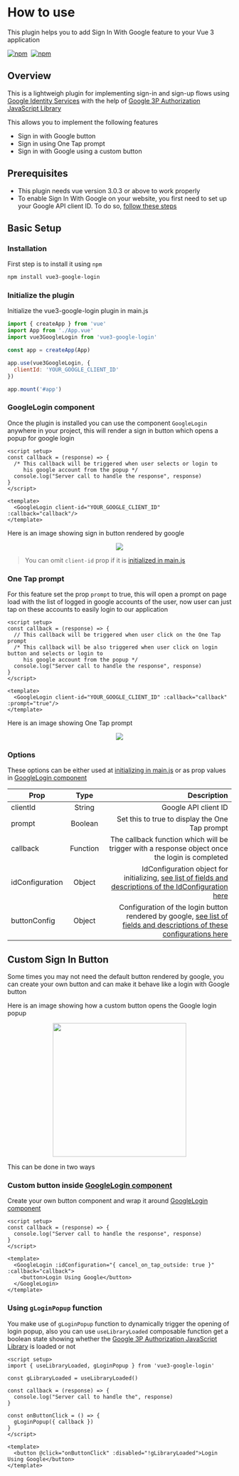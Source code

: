 # How to use

This plugin helps you to add Sign In With Google feature to your Vue 3 application
<p>
  <a href="https://npm-stat.com/charts.html?package=vue3-google-login"><img src="https://img.shields.io/npm/dm/vue3-google-login.svg" alt="npm"/></a>&nbsp;
  <a href="https://www.npmjs.com/package/vue3-google-login"><img src="https://img.shields.io/npm/v/vue3-google-login.svg" alt="npm"/></a>
</p>

## Overview

This is a lightweigh plugin for implementing sign-in and sign-up flows using <a href="https://developers.google.com/identity/oauth2/web" target="_blank"> Google Identity Services</a> with the help of <a href="https://developers.google.com/identity/oauth2/web/guides/load-3p-authorization-library" target="_blank">Google 3P Authorization JavaScript Library</a>

This allows you to implement the following features

- Sign in with Google button
- Sign in using One Tap prompt
- Sign in with Google using a custom button

## Prerequisites

- This plugin needs vue version 3.0.3 or above to work properly
- To enable Sign In With Google on your website, you first need to set up your Google API client ID. To do so, <a href="https://developers.google.com/identity/gsi/web/guides/get-google-api-clientid" target="_blank">follow these steps</a>

## Basic Setup

### Installation

First step is to install it using `npm`

```bash
npm install vue3-google-login
```

### Initialize the plugin

Initialize the vue3-google-login plugin in main.js

```javascript
import { createApp } from 'vue'
import App from './App.vue'
import vue3GoogleLogin from 'vue3-google-login'

const app = createApp(App)

app.use(vue3GoogleLogin, {
  clientId: 'YOUR_GOOGLE_CLIENT_ID'
})

app.mount('#app')
```

### GoogleLogin component

Once the plugin is installed you can use the component `GoogleLogin` anywhere in your project, this will render a sign in button which opens a popup for google login

```vue
<script setup>
const callback = (response) => {
  /* This callback will be triggered when user selects or login to
     his google account from the popup */
  console.log("Server call to handle the response", response)
}
</script>

<template>
  <GoogleLogin client-id="YOUR_GOOGLE_CLIENT_ID" :callback="callback"/>
</template>
```
Here is an image showing sign in button rendered by google
<p align="center">
  <img 
    src="/images/google-rendered-button.png"
  >
</p>

>  You can omit `client-id` prop if it is <a href="#initialize-the-plugin">initialized in main.js</a>

### One Tap prompt

For this feature set the prop `prompt` to true, this will open a prompt on page load with the list of logged in google accounts of the user, now user can just tap on these accounts to easily login to our application

```vue
<script setup>
const callback = (response) => {
  // This callback will be triggered when user click on the One Tap prompt
  /* This callback will be also triggered when user click on login button and selects or login to
     his google account from the popup */
  console.log("Server call to handle the response", response)
}
</script>

<template>
  <GoogleLogin client-id="YOUR_GOOGLE_CLIENT_ID" :callback="callback" :prompt="true"/>
</template>
```

Here is an image showing One Tap prompt 
<p align="center">
  <img 
    src="/images/one-tap-prompt.png"
  >
</p>

### Options

These options can be either used at <a href="#initialize-the-plugin">initializing in main.js</a> or as prop values in <a href="#googlelogin-component">GoogleLogin component</a>

| Prop            |   Type   |                                                                                                                                                                                                                        Description |
| --------------- | :------: | ---------------------------------------------------------------------------------------------------------------------------------------------------------------------------------------------------------------------------------: |
| clientId        |  String  |                                                                                                                                                                                                               Google API client ID |
| prompt          | Boolean  |                                                                                                                                                                                     Set this to true to display the One Tap prompt |
| callback        | Function |                                                                                                                                     The callback function which will be trigger with a response object once the login is completed |
| idConfiguration |  Object  |     IdConfiguration object for initializing, <a href="https://developers.google.com/identity/gsi/web/reference/js-reference#IdConfiguration" target="_blank"> see list of  fields and descriptions of the IdConfiguration here</a> |
| buttonConfig    |  Object  | Configuration of the login button rendered by google, <a href="https://developers.google.com/identity/gsi/web/reference/js-reference#GsiButtonConfiguration">see list of  fields and descriptions of these configurations here</a> |


## Custom Sign In Button

Some times you may not need the default button rendered by google, you can create your own button and can make it behave like a login with Google button

Here is an image showing how a custom button opens the Google login popup 
<p align="center">
  <img 
    width="300"
    src="/images/custom-login-button.gif"
  >
</p>
This can be done in two ways

### Custom button inside <a href="#googlelogin-component">GoogleLogin component</a>

Create your own button component and wrap it around <a href="#googlelogin-component">GoogleLogin component</a>

```vue
<script setup>
const callback = (response) => {
  console.log("Server call to handle the response", response)
}
</script>

<template>
  <GoogleLogin :idConfiguration="{ cancel_on_tap_outside: true }" :callback="callback">
    <button>Login Using Google</button>
  </GoogleLogin>
</template>
```

### Using `gLoginPopup` function

You make use of `gLoginPopup` function to dynamically trigger the opening of login popup, also you can use `useLibraryLoaded`  composable function get a boolean state showing whether the <a href="https://developers.google.com/identity/oauth2/web/guides/load-3p-authorization-library" target="_blank">Google 3P Authorization JavaScript Library</a> is loaded or not

```vue
<script setup>
import { useLibraryLoaded, gLoginPopup } from 'vue3-google-login'

const gLibraryLoaded = useLibraryLoaded()

const callback = (response) => {
  console.log("Server call to handle the", response)
}

const onButtonClick = () => {
  gLoginPopup({ callback })
}
</script>

<template>
  <button @click="onButtonClick" :disabled="!gLibraryLoaded">Login Using Google</button>
</template>
```